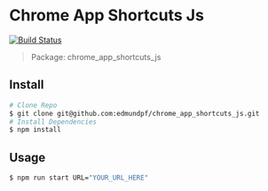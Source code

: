 # Chrome App Shortcuts Js
[![Build Status](https://travis-ci.org/edmundpf/chrome_app_shortcuts_js.svg?branch=master)](https://travis-ci.org/edmundpf/chrome_app_shortcuts_js)
> Package: chrome_app_shortcuts_js
## Install
``` bash
# Clone Repo
$ git clone git@github.com:edmundpf/chrome_app_shortcuts_js.git
# Install Dependencies
$ npm install
```
## Usage
``` bash
$ npm run start URL="YOUR_URL_HERE"
```